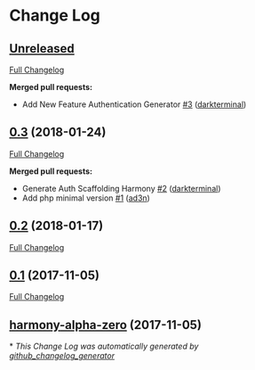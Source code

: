 # Change Log

## [Unreleased](https://github.com/harmony-betta/harmony/tree/HEAD)

[Full Changelog](https://github.com/harmony-betta/harmony/compare/0.3...HEAD)

**Merged pull requests:**

- Add New Feature Authentication Generator [\#3](https://github.com/harmony-betta/harmony/pull/3) ([darkterminal](https://github.com/darkterminal))

## [0.3](https://github.com/harmony-betta/harmony/tree/0.3) (2018-01-24)
[Full Changelog](https://github.com/harmony-betta/harmony/compare/0.2...0.3)

**Merged pull requests:**

- Generate Auth Scaffolding Harmony [\#2](https://github.com/harmony-betta/harmony/pull/2) ([darkterminal](https://github.com/darkterminal))
- Add php minimal version [\#1](https://github.com/harmony-betta/harmony/pull/1) ([ad3n](https://github.com/ad3n))

## [0.2](https://github.com/harmony-betta/harmony/tree/0.2) (2018-01-17)
[Full Changelog](https://github.com/harmony-betta/harmony/compare/0.1...0.2)

## [0.1](https://github.com/harmony-betta/harmony/tree/0.1) (2017-11-05)
[Full Changelog](https://github.com/harmony-betta/harmony/compare/harmony-alpha-zero...0.1)

## [harmony-alpha-zero](https://github.com/harmony-betta/harmony/tree/harmony-alpha-zero) (2017-11-05)


\* *This Change Log was automatically generated by [github_changelog_generator](https://github.com/skywinder/Github-Changelog-Generator)*
